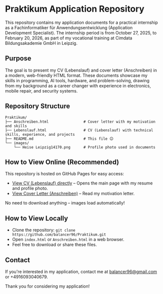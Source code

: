 # Praktikum Application Repository

This repository contains my application documents for a practical internship as a Fachinformatiker für Anwendungsentwicklung (Application Development Specialist). The internship period is from October 27, 2025, to February 20, 2026, as part of my vocational training at Cimdata Bildungsakademie GmbH in Leipzig.

## Purpose
The goal is to present my CV (Lebenslauf) and cover letter (Anschreiben) in a modern, web-friendly HTML format. These documents showcase my skills in programming, AI tools, hardware, and problem-solving, drawing from my background as a career changer with experience in electronics, mobile repair, and security systems.

## Repository Structure


```
Praktikum/
├── Anschreiben.html                # Cover letter with my motivation and skills
├── Lebenslauf.html                 # CV (Lebenslauf) with technical skills, experience, and projects
├── README.md                       # This file 😊
└── images/
    └── Heise Leipzig14170.png      # Profile photo used in documents
```



## How to View Online (Recommended)
This repository is hosted on GitHub Pages for easy access:
- [View CV (Lebenslauf) directly](https://balancer96.github.io/Praktikum/) – Opens the main page with my resume and profile photo.
- [View Cover Letter (Anschreiben)](https://balancer96.github.io/Praktikum/Anschreiben.html) – Read my motivation letter.

No need to download anything – images load automatically!

## How to View Locally
- Clone the repository: `git clone https://github.com/balancer96/Praktikum.git`
- Open `index.html` or `Anschreiben.html` in a web browser.
- Feel free to download or share these files.

## Contact
If you're interested in my application, contact me at balancer96@gmail.com or +4916093040679.

Thank you for considering my application!
